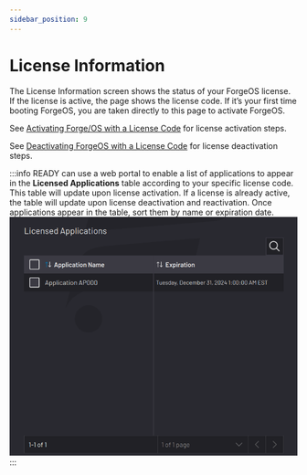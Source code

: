 ```yaml
---
sidebar_position: 9
---
```


# License Information

The License Information screen shows the status of your ForgeOS license. If the license is active, the page shows the license code. If it’s your first time booting ForgeOS, you are taken directly to this page to activate ForgeOS.

See [Activating Forge/OS with a License Code](LicenseInfo-Activation.md) for license activation steps.

See [Deactivating ForgeOS with a License Code](LicenseInfo-Deactivation.md) for license deactivation steps.

:::info
READY can use a web portal to enable a list of applications to appear in the **Licensed Applications** table according to your specific license code. This table will update upon license activation. If a license is already active, the table will update upon license deactivation and reactivation. Once applications appear in the table, sort them by name or expiration date.
![](../Images/Settings/License-LicensedApplications.png)
:::

